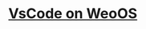 <!--
 * @Author: chenzhongsheng
 * @Date: 2024-11-09 23:04:10
 * @Description: Coding something
-->

# [VsCode on WeoOS](https://github.com/weoos/vscode)